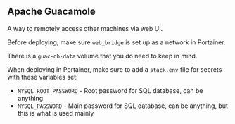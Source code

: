 ## Apache Guacamole
A way to remotely access other machines via web UI.

Before deploying, make sure `web_bridge` is set up as a network in Portainer.

There is a `guac-db-data` volume that you do need to keep in mind.

When deploying in Portainer, make sure to add a `stack.env` file for secrets with these variables set:
- `MYSQL_ROOT_PASSWORD` - Root password for SQL database, can be anything
- `MYSQL_PASSWORD` - Main password for SQL database, can be anything, but this is what is used mainly